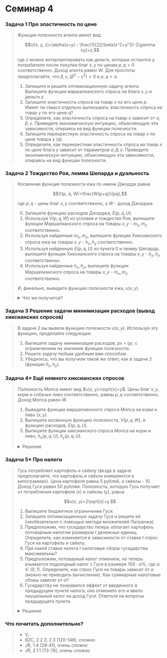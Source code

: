 # Семинар 4

### Задача 1 Про эластичность по цене

> Функция полезности агента имеет вид:
> 
> $$U(x, y, z)=\alpha(x+y) - \frac{1}{2}[\beta(x^2+y^2)-2\gamma xy]+z,$$
> 
> где $z$ можно интерпретировать как *деньги*, которые остаются у потребителя после покупки благ $x, y$ по ценам $p, q >0$ соответственно. Доход агента равен $W$. Для простоты предполагайте, что $\beta, \gamma, (\beta^2-\gamma^2) > 0$ и $p, q < \alpha$.
> 
> 1. Запишите и решите оптимизационную задачу агента. Выпишите функции маршалианского спроса на блага $x, y$ и деньги $z$. 
> 2. Запишите эластичность спроса на товар $x$ по его цене $p$. Имеет ли смысл отдельно выписывать эластичность спроса на товар $y$ по его цене $q$? 
> 3. Определите, как эластичность спроса на товар $x$ зависит от $\alpha, \beta, \gamma$. Приведите экономическую интуицию, объясняющую эти зависимости, опираясь на вид функции полезности.
> 4. Запишите перекрестную эластичность спроса на товар $x$ по цене товара $y$ ($q$).
> 5. Определите, как перекрестная эластичность спроса на товар $x$ по цене блага $y$ зависит от параметров $\alpha, \beta, \gamma$. Приведите экономическую интуицию, объясняющую эти зависимости, опираясь на вид функции полезности.

### Задача 2 Тождество Роя, лемма Шепарда и дуальность

> Косвенная функция полезности ежа по имени Джордж равна 
> 
> $$V(p, q, W)=\frac{W(p+q)}{pq},$$
> 
> где $p, q$ - цены благ $x, y$ соответственно, а $W$ - доход Джорджа.
> 
> 0. Запишите функцию расходов Джорджа, $E(p, q, U)$.
> 1. Используя $V(p, q, W)$ из условия и тождество Роя, выпишите функции Маршалианского спроса на товары $x, y$ - $m_x, m_y$ соответственно.
> 2. Используя найденные $m_x, m_y$, выпишите функции Хиксианского спроса ежа на товары $x, y$ - $h_x, h_y$ соответственно. 
> 3. Используя найденную $E(p, q, U)$ из пункта 0 и лемму Шепарда, выпишите функции Хиксианского спроса на товары $x, y$ - $h_x, h_y$ соответственно.
> 4. Используя найденные $h_x, h_y$, выпишите функции Маршалианского спроса на товары $x, y$ - $m_x, m_y$ соответственно.
> 
> И, финально, выведите функцию полезности ежа, $u(x, y)$.

> <details>
>    <summary>Что же получится?</summary>
> 
> $$u(x, y)=(\sqrt{x} + \sqrt{y})^2$$
> 
> </details>

### Задача 3 Решение задачи минимизации расходов (вывод хиксианских спросов)

> В задаче 2 вы вывели функцию полезности $u(x, y)$. Используя эту функцию, проделайте следующее:
> 
> 1. Выпишите задачу минимизации расходов, $px+qy$, с ограничением на значение функции полезности.
> 2. Решите задачу любым удобным вам способом.
> 3. Убедитесь, что вы получили такой же ответ, как в задаче 2 (функции $h_x, h_y$).
   

### Задача 4* Ещё немного хиксианских спросов

> Полезность Мопса имеет вид $u(x, y)=\sqrt{x}+y$. Цены благ $x, y$, корм и собачье пиво соответственно, равны $p, q$ соответственно. Доход Мопса равен $W$.
> 
> 1. Выведите функции маршалианского спроса Мопса на корм и пиво ($x, y$). 
> 2. Выпишите косвенную функцию полезности, $V(p, q, W)$, и функцию расходов, $E(p, q, U)$.
> 3. Выпишите функции хиксианского спроса Мопса на корм и пиво, $h_x(p, q, U), h_y(p, q, U)$.
> 
> 
> <details>
>    <summary>Решение</summary>
> 
> 1. Запишем бюджетное ограничение:
> 
> $$
> px+qy-W=0.
> $$
> 
> Из бюджетного ограничения выразим $y$:
> 
> $$
> y=\frac{1}{q}(W-px)=\frac{W}{q} - \frac{p}{q} x.
> $$
> 
> Подставим этот $y$ в целевую функцию (которая окажется параболой с ветвями вниз относительно $\sqrt{x}$) и промаксимизируем:
> 
> $$
> \max_{x\in \left[0; \frac{W}{p}\right]} \sqrt{x} + \frac{W}{q} - \frac{p}{q} x.
> $$
> 
> Максимум в вершине:
> 
> $$
> \sqrt{x^*}=\frac{-b}{2a}=\frac{-1}{-2p/q}=\frac{q}{2p}\Rightarrow x^* = \frac{q^2}{4p^2}.
> $$
> 
> $y^*$ найдем из бюджетного ограничения:
> 
> $$
> y^*=\frac{W}{q} - \frac{p}{q} x^*=\frac{W}{q} - \frac{p}{q} \cdot \frac{q^2}{4p^2} = \frac{W}{q} - \frac{q}{4p}.
> $$
> 
> $x^*, y^*$ - необходимые нам маршалианские спросы.
> 
> 2. Косвенная функция полезности имеет вид:
> 
> $$
> V(q, p, W)=\sqrt{x^*} + y^*=\frac{q}{2p}+ \frac{W}{q} - \frac{q}{4p}=\frac{W}{q} + \frac{q}{4p}.
> $$
> 
> Функция расходов:
> 
> $$
> E(p, q, U)=q\left(U-\frac{q}{4p}\right).
> $$
> 
> 3. По *лемме Шепарда*, Хиксианские спросы определяются частными производными функции расходов:
> 
> $$
> h_x(p, q, U) =e'_p = \frac{q^2}{4p^2}
> $$
> 
> $$
> h_y(p, q, U) =e'_q = U-\frac{q}{2p}
> $$
> </details>

### Задача 5* Про налоги

> Гусь потребляет картофель и свёклу (везде в задаче предполагайте, что картофель и свёкла измеряются в килограммах). Цена картофеля равна 5 рублей, а свёклы - 10. Доход Гуся равен 50 рублям. Полезность, которую Гусь получает от потребления картофеля ($x$) и свёклы (y), равна 
> 
> $$u(x, y)=2\sqrt{x}+y.$$
> 
> 1. Выпишите бюджетное ограничение Гуся.
> 2. Запишите оптимизационную задачу Гуся и решите её (необязательно с помощью метода множителей Лагранжа).
> 3. Предположим, что гуседарство теперь облагает картофель потоварным налогом размером $t$ денежных единиц. Определите, как изменяется в зависимости от ставки $t$ спрос Гуся на картофель и свёклу.
> 4. При какой ставке налога $t$ налоговые сборы гуседарства максимальны?
> 5. Предположим, потоварный налог отменили, но теперь взымается подоходный налог с Гуся в размере $100\cdot \alpha$\%, где $\alpha \in (0, 1)$. Определите, как спрос Гуся на товары зависит от $\alpha$ (можно не приводить вычисления). Как суммарные налоговые сборы зависят от $\alpha$?
> 6. Гуседарству не понравился эффект от введенного в предыдущем пункте налога, оно отменило его и ввело паушальный налог на доход Гуся. Ответьте на вопросы предыдущего пункта.
> 
> <details>
>    <summary>Решение</summary>
> 
> 1. Запишем его бюджетное ограничение:
> 
> $$
> 5x + 10y - 50=0.
> $$
> 
> 2. Давайте решим задачу заменой переменной. Заметим, что функция полезности монотонно возрастает по обоим аргументам, значит, решение будет находиться в точке касания бюджетного ограничения и кривой безразличия (задача выпуклая). Выразим $y$ из бюджетного ограничения:
> 
> $$
> y=\frac{1}{10}(50-5x)=5-0,5x.
> $$
> 
> Тогда оптимизационная задача примет вид:
> 
> $$
> \max_{x \in [0; 10]} 2\sqrt{x} + 5 - 0,5x
> $$
> 
> Ограничение $x \in [0; 10]$ взято из того условия, что мы не можем оказаться за границами бюджетного множества, а также количество блага не может измеряться отрицательным числом. 
> 
> Мы видим, что целевая функция - это парабола с ветвями вниз относительно $\sqrt{x}$, значит, её вершина определяет решение оптимизационной задачи Гуся:
> 
> $$
> \sqrt{x^*}=\frac{-b}{2a}=\frac{-2}{-0,5 * 2}=2\Rightarrow x^*=4.
> $$
> 
> Чтобы найти $y^*$, нужно найденный $x^*$ подставить в бюджетное ограничение (границу бюджетного множества):
> 
> $$
> y^*=5-0,5x^*=5-0,5\cdot 4=3.
> $$
> 
> 3. Введение **потоварного налога** по ставке $t$ на картофель означает, что стоимость картофеля теперь равна $5+t$. При неизменной величине дохода и $t>0$ (исключим возможность *субсидирования* - это, простыми словами, мера, прямо противоположная налогу) это значит, что доступное множество пар $(x, y)$ станет меньше. Иными словами, граница бюджетного ограничения повернётся вокруг точки пересечения с осью $y$.
>
>Запишем обновленное бюджетное ограничение:
>
>$$
>(5+t)x+10y-50=0.
>$$
>
>Аналогично предыдущему пункту, выразим $y$ из бюджетного ограничения:
>
>$$
>y=\frac{1}{10}(50-(5+t)x)=5-(0,5+0,1t)x.
>$$
>
>Подставим этот $y$ в целевую функцию (полезность) и промаксимизируем:
>
>$$
>\max_{x\in \left[0; \frac{50}{5+t}\right]} 2\sqrt{x} + 5 - (0,5+0,1t)x
>$$
>
>И снова это парабола с ветвями вниз относительно $\sqrt{x} \Rightarrow$ максимум в вершине:
>
>$$
>\sqrt{x^*} = \frac{-b}{2a} = \frac{-2}{-2\cdot (0,5+0,1t)}=\frac{1}{0,5+0,1t} = \frac{10}{5+t} \Rightarrow x^*=\frac{100}{(5+t)^2}.
>$$
>
><details>
>    <summary>Проверим себя</summary>
>    
>---
>Подставив $t=0$, мы должны получить значение из предыдущего пункта, и это действительно так:
>
>$$
>\frac{100}{(5+t)^2} = \frac{100}{(5+0)^2}=\frac{100}{25}=4.
>$$
>
>---
>
></details>
>
>Чтобы получить $y^*$, нам нужно, опять, подставить найденный $x^*$ в бюджетное ограничение:
>
>$$ 
>y^* = 5 - (0,5+0,1t)x^*=5 - (0,5+0,1t) \cdot \left(\frac{1}{0,5+0,1t}\right)^2 
>$$
>
>$$ = 5-\frac{1}{0,5+0,1t} $$
><!-- % & = \frac{1.5+0,5t}{0,5+0,1t} \\
> -->
>$$ = \frac{15+5t}{5+t} . $$
>
>Давайте не будем брать производные, потому что можно и без них определить характер зависимости. 
>
>* Во-первых, рассмотрим $x^*(t)$. Заметим, что $t>0$ находится в знаменателе. Потому мы можем сделать вывод, что $x^*_t<0$ ($x^*$ *убывает по $t$*).
>
>* Во-вторых, рассмотрим $y^*(t)$. Преобразуем выражение для этой зависимости, полученное ранее:
>
>$$
>y^*=\frac{15+5t}{5+t} = \frac{5(5+t)-10}{5+t}=\left[5-\left(\frac{10}{5+t}\right)\Big\downarrow \right] \Big\uparrow.
>$$
>
>Стрелочки указывают, что происходит с $y^*$ при росте $t$. Так, $y^*_t>0$.
>
>Получается, чем дороже Гусю обходится картофель, тем меньше картофеля и тем больше свёклы он покупает.
>
>1. Во-первых, давайте определим, как в нашем случае выглядят *налоговые сборы*. В данной задаче это то, сколько рублей государство собирает суммарно с каждого килограмма картофеля, или, формульно,
>
>$$
>T_x=x^*(t)\cdot t,
>$$
>
>поскольку ставка влияет на то, сколько картофеля будет приобретено. $T_x$ достаточно распространенное обозначение для суммарных налоговых сборов (это не отсылка к тому, что налог взымается с блага $x$). 
>
>Значит, оптимизационная задача государства имеет вид:
>
>$$
>\max_{t\geqslant 0} \frac{100}{(5+t)^2}\cdot t.
>$$
>
>Запишем условие первого порядка:
>
>$$ 
>\text{FOC: } \frac{100}{(5+t)^2}-2t\cdot \frac{100}{(5+t)^3}=0 $$
>
>$$
>100(5+t)-200t=500+100t-200t=500-100t=0 \Rightarrow t^*=5 $$
>
>$$
>\text{SOC: } -2\cdot \frac{100}{(5+t)^3}-2\cdot \frac{100}{(5+t)^3}+6t\cdot \frac{100}{(5+t)^4} \text{ vs } 0
>$$
>
>$$ 
>-400(5+t)+600t=-2000+200t<0 \text{ когда } t<10 
>$$
>
>Значит, при $t<10$ мы находимся на участке вогнутости функции, причем на этом участке находится найденный экстремум. Можно также проверить, что это глобальный максимум, но это можно понять, посмотрев на первую производную целевой функции - при $t>5$ функция монотонно убывает по $t$, и при $t<5$ она монотонно возрастает.
>
>Значит, при $t=5$ налоговые сборы государства максимальны.
>
>5. Вычисления можно не приводить потому, что теперь доход не 50, а $50(1-\alpha)$, что сразу можно подставить в ответы первого пункта. Вдобавок, можно заметить, что потребление $x$ *не зависит от дохода Гуся* - это вы могли заметить еще на 3 семинаре, когда выводили Маршалианские спросы для квазилинейной функции полезности. Значит, остается только посчитать $y^*$:
>
>$$
>y^*=\frac{1}{10}(50(1-\alpha)-5\cdot 4)=5(1-\alpha)-2.
>$$
>
>Видим, что потребление $y$ сокращается с ростом $\alpha$, а потребление $x$ остается неизменным.
>
>Что касается налоговых сборов, то в случае подоходного налога они равны $50\alpha$, возрастают по $\alpha$ и не зависят от потребления благ (напоминает паушальный налог). 
>
>6. Пусть величина паушального налога равна $T$. Тогда в распоряжении Гуся остается $50-T$. Заметим, что это очень похоже на ситуацию в предыдущем пункте: при подоходном налоге в распоряжении Гуся оставалось $50-50\alpha$. Можно сказать, что $\alpha = T/50$, тогда решение этого пункта полностью повторяет пункт 5. Отвечать на зависимость налоговых сборов от $\alpha$ тут, очевидно, не нужно.
>
></details>

### Что почитать дополнительно?
> * V,-
> * BZC, 2.2.3, 2.3 (120-148), сложно
> * JR, 1.4 (28-41), очень сложно
> * JR, 2.1.1 (73-78), очень сложно
